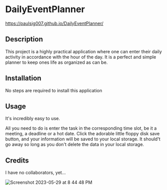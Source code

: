 # DailyEventPlanner

https://paulsig007.github.io/DailyEventPlanner/

## Description

This project is a highly practical application where one can enter their daily activity in accordance with the hour of the day. It is a perfect and simple planner to keep ones life as organized as can be.

## Installation

No steps are required to install this application

## Usage

It's incredibly easy to use.

All you need to do is enter the task in the corresponding time slot, be it a meeting, a deadline or a hot date. Click the adorable little floppy disk save button, and your information will be saved to your local storage. It should't go away so long as you don't delete the data in your local storage.

## Credits

I have no collaborators, yet...


![Screenshot 2023-05-29 at 8 44 48 PM](https://github.com/Paulsig007/DailyEventPlanner/assets/131915869/ef63a91c-78c4-4cb3-9744-2231f3290149)
